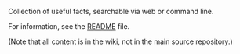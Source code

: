 Collection of useful facts, searchable via web or command line.

For information, see the [README](README.md) file.

(Note that all content is in the wiki, not in the main source repository.)